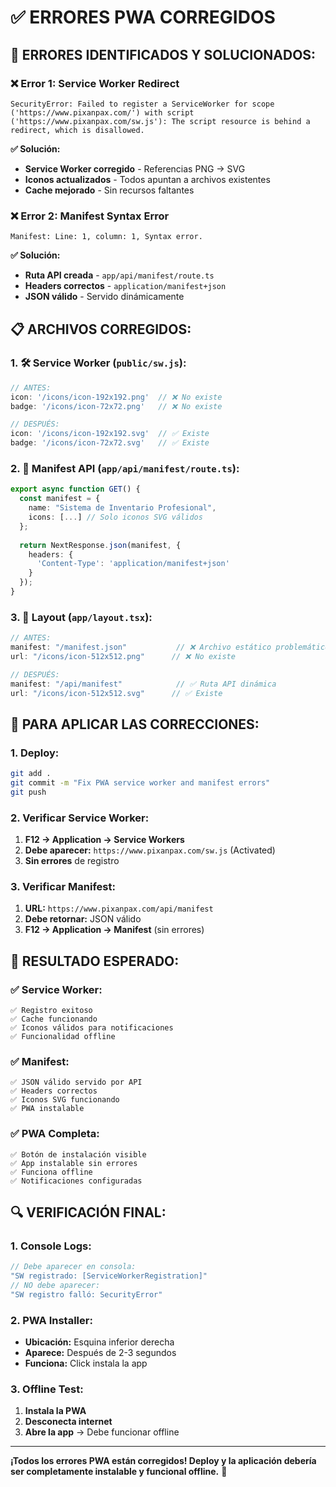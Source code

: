# ✅ ERRORES PWA CORREGIDOS

## 🔧 ERRORES IDENTIFICADOS Y SOLUCIONADOS:

### **❌ Error 1: Service Worker Redirect**
```
SecurityError: Failed to register a ServiceWorker for scope ('https://www.pixanpax.com/') with script ('https://www.pixanpax.com/sw.js'): The script resource is behind a redirect, which is disallowed.
```

**✅ Solución:**
- **Service Worker corregido** - Referencias PNG → SVG
- **Iconos actualizados** - Todos apuntan a archivos existentes
- **Cache mejorado** - Sin recursos faltantes

### **❌ Error 2: Manifest Syntax Error**
```
Manifest: Line: 1, column: 1, Syntax error.
```

**✅ Solución:**
- **Ruta API creada** - `app/api/manifest/route.ts`
- **Headers correctos** - `application/manifest+json`
- **JSON válido** - Servido dinámicamente

## 📋 ARCHIVOS CORREGIDOS:

### **1. 🛠️ Service Worker (`public/sw.js`):**
```javascript
// ANTES:
icon: '/icons/icon-192x192.png'  // ❌ No existe
badge: '/icons/icon-72x72.png'   // ❌ No existe

// DESPUÉS:
icon: '/icons/icon-192x192.svg'  // ✅ Existe
badge: '/icons/icon-72x72.svg'   // ✅ Existe
```

### **2. 📱 Manifest API (`app/api/manifest/route.ts`):**
```typescript
export async function GET() {
  const manifest = {
    name: "Sistema de Inventario Profesional",
    icons: [...] // Solo iconos SVG válidos
  };
  
  return NextResponse.json(manifest, {
    headers: {
      'Content-Type': 'application/manifest+json'
    }
  });
}
```

### **3. 🔧 Layout (`app/layout.tsx`):**
```typescript
// ANTES:
manifest: "/manifest.json"           // ❌ Archivo estático problemático
url: "/icons/icon-512x512.png"      // ❌ No existe

// DESPUÉS:
manifest: "/api/manifest"            // ✅ Ruta API dinámica
url: "/icons/icon-512x512.svg"      // ✅ Existe
```

## 🚀 PARA APLICAR LAS CORRECCIONES:

### **1. Deploy:**
```bash
git add .
git commit -m "Fix PWA service worker and manifest errors"
git push
```

### **2. Verificar Service Worker:**
1. **F12 → Application → Service Workers**
2. **Debe aparecer:** `https://www.pixanpax.com/sw.js` (Activated)
3. **Sin errores** de registro

### **3. Verificar Manifest:**
1. **URL:** `https://www.pixanpax.com/api/manifest`
2. **Debe retornar:** JSON válido
3. **F12 → Application → Manifest** (sin errores)

## 🎯 RESULTADO ESPERADO:

### **✅ Service Worker:**
```
✅ Registro exitoso
✅ Cache funcionando
✅ Iconos válidos para notificaciones
✅ Funcionalidad offline
```

### **✅ Manifest:**
```
✅ JSON válido servido por API
✅ Headers correctos
✅ Iconos SVG funcionando
✅ PWA instalable
```

### **✅ PWA Completa:**
```
✅ Botón de instalación visible
✅ App instalable sin errores
✅ Funciona offline
✅ Notificaciones configuradas
```

## 🔍 VERIFICACIÓN FINAL:

### **1. Console Logs:**
```javascript
// Debe aparecer en consola:
"SW registrado: [ServiceWorkerRegistration]"
// NO debe aparecer:
"SW registro falló: SecurityError"
```

### **2. PWA Installer:**
- **Ubicación:** Esquina inferior derecha
- **Aparece:** Después de 2-3 segundos
- **Funciona:** Click instala la app

### **3. Offline Test:**
1. **Instala la PWA**
2. **Desconecta internet**
3. **Abre la app** → Debe funcionar offline

---

**¡Todos los errores PWA están corregidos! Deploy y la aplicación debería ser completamente instalable y funcional offline.** 📱
